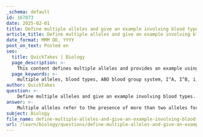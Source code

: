 ```yaml
---
_schema: default
id: 167873
date: 2025-02-01
title: Define multiple alleles and give an example involving blood types.
article_title: Define multiple alleles and give an example involving blood types.
date_format: MMM DD, YYYY
post_on_text: Posted on
seo:
  title: QuickTakes | Biology
  page_description: >-
    This content defines multiple alleles and provides an example using the ABO blood group system, explaining the genetic basis of blood types and the phenomenon of codominance.
  page_keywords: >-
    multiple alleles, blood types, ABO blood group system, I^A, I^B, i, Type A, Type B, Type AB, Type O, codominance, genetics, phenotypes, inheritance, blood transfusions, antigens
author: QuickTakes
question: >-
    Define multiple alleles and give an example involving blood types.
answer: >-
    Multiple alleles refer to the presence of more than two alleles for a genetic trait within a population. While an individual can only inherit two alleles (one from each parent), multiple alleles can exist in the broader population, leading to a variety of phenotypes.\n\nA classic example of multiple alleles is the ABO blood group system in humans, which is determined by three alleles: $I^A$, $I^B$, and $i$. The combinations of these alleles result in four possible blood types:\n\n- **Type A**: Can be either $I^A I^A$ (homozygous) or $I^A i$ (heterozygous).\n- **Type B**: Can be either $I^B I^B$ (homozygous) or $I^B i$ (heterozygous).\n- **Type AB**: Genotype $I^A I^B$, where both alleles are expressed equally, demonstrating codominance.\n- **Type O**: Genotype $ii$, where neither A nor B antigens are present.\n\nIn the case of blood type AB, both the $I^A$ and $I^B$ alleles are expressed simultaneously, resulting in the presence of both A and B antigens on the surface of red blood cells. This is a clear example of codominance, where both alleles contribute equally to the phenotype. The presence of these antigens is crucial for determining blood type compatibility, especially in medical situations such as blood transfusions, where mismatched blood types can trigger an immune response. \n\nIn summary, the ABO blood group system exemplifies the principles of multiple alleles and codominance in genetics.
subject: Biology
file_name: define-multiple-alleles-and-give-an-example-involving-blood-types.md
url: /learn/biology/questions/define-multiple-alleles-and-give-an-example-involving-blood-types
---
```


&nbsp;